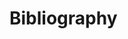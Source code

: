 # Bibliography

 <!-- pandoc renders the references to text before processing the tex files. This is appended at the end of the markdown body -->
